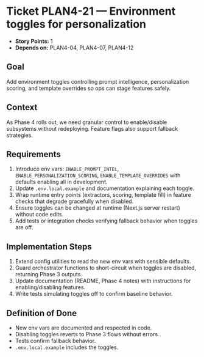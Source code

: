 # Ticket PLAN4-21 — Environment toggles for personalization

- **Story Points:** 1
- **Depends on:** PLAN4-04, PLAN4-07, PLAN4-12

## Goal
Add environment toggles controlling prompt intelligence, personalization scoring, and template overrides so ops can stage features safely.

## Context
As Phase 4 rolls out, we need granular control to enable/disable subsystems without redeploying. Feature flags also support fallback strategies.

## Requirements
1. Introduce env vars: `ENABLE_PROMPT_INTEL`, `ENABLE_PERSONALIZATION_SCORING`, `ENABLE_TEMPLATE_OVERRIDES` with defaults enabling all in development.
2. Update `.env.local.example` and documentation explaining each toggle.
3. Wrap runtime entry points (extractors, scoring, template fill) in feature checks that degrade gracefully when disabled.
4. Ensure toggles can be changed at runtime (Next.js server restart) without code edits.
5. Add tests or integration checks verifying fallback behavior when toggles are off.

## Implementation Steps
1. Extend config utilities to read the new env vars with sensible defaults.
2. Guard orchestrator functions to short-circuit when toggles are disabled, returning Phase 3 outputs.
3. Update documentation (README, Phase 4 notes) with instructions for enabling/disabling features.
4. Write tests simulating toggles off to confirm baseline behavior.

## Definition of Done
- New env vars are documented and respected in code.
- Disabling toggles reverts to Phase 3 flows without errors.
- Tests confirm fallback behavior.
- `.env.local.example` includes the toggles.
